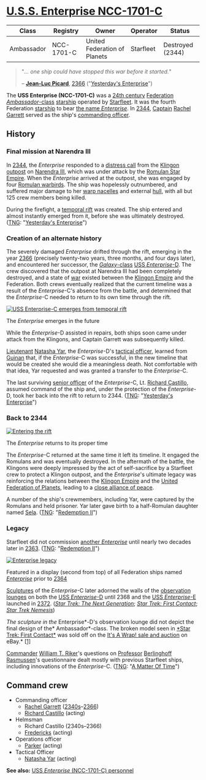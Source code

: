 # [U.S.S. Enterprise NCC-1701-C](https://memory-alpha.fandom.com/wiki/USS_Enterprise_(NCC-1701-C))

| Class | Registry | Owner | Operator | Status |
| ----- | -------- | ----- | -------- | ------ |
| Ambassador |NCC-1701-C|United Federation of Planets|Starfleet|Destroyed (2344)|

> "*… one ship could have stopped this war before it started.*"
> 
>  – **[Jean-Luc Picard](https://memory-alpha.fandom.com/wiki/Jean-Luc_Picard)**, [2366](https://memory-alpha.fandom.com/wiki/2366) ("[Yesterday's Enterprise](https://memory-alpha.fandom.com/wiki/Yesterday's_Enterprise_(episode))")

The **USS Enterprise (NCC-1701-C)** was a [24th century](https://memory-alpha.fandom.com/wiki/24th_century) [Federation](https://memory-alpha.fandom.com/wiki/Federation) [*Ambassador*-class](https://memory-alpha.fandom.com/wiki/Ambassador_class) [starship](https://memory-alpha.fandom.com/wiki/Starship) operated by [Starfleet](https://memory-alpha.fandom.com/wiki/Starfleet). It was the fourth Federation [starship](https://memory-alpha.fandom.com/wiki/Starship) to bear [the name *Enterprise*](https://memory-alpha.fandom.com/wiki/Enterprise_history). In [2344](https://memory-alpha.fandom.com/wiki/2344), [Captain](https://memory-alpha.fandom.com/wiki/Captain) [Rachel Garrett](https://memory-alpha.fandom.com/wiki/Rachel_Garrett) served as the ship's [commanding officer](https://memory-alpha.fandom.com/wiki/Commanding_officer).

## History

### Final mission at Narendra III

In [2344](https://memory-alpha.fandom.com/wiki/2344), the *Enterprise* responded to a [distress call](https://memory-alpha.fandom.com/wiki/Distress_call) from the [Klingon](https://memory-alpha.fandom.com/wiki/Klingon) [outpost](https://memory-alpha.fandom.com/wiki/Outpost) on [Narendra III](https://memory-alpha.fandom.com/wiki/Narendra_III), which was under attack by the [Romulan Star Empire](https://memory-alpha.fandom.com/wiki/Romulan_Star_Empire). When the *Enterprise* arrived at the outpost, she was engaged by four [Romulan warbirds](https://memory-alpha.fandom.com/wiki/Romulan_warbird_(2340s)). The ship was hopelessly outnumbered, and suffered major damage to her [warp nacelles](https://memory-alpha.fandom.com/wiki/Warp_nacelle) and external [hull](https://memory-alpha.fandom.com/wiki/Hull), with all but 125 crew members being killed.

During the firefight, a [temporal rift](https://memory-alpha.fandom.com/wiki/Temporal_rift) was created. The ship entered and almost instantly emerged from it, before she was ultimately destroyed. ([TNG](https://memory-alpha.fandom.com/wiki/Star_Trek:_The_Next_Generation): "[Yesterday's Enterprise](https://memory-alpha.fandom.com/wiki/Yesterday's_Enterprise_(episode))")

### Creation of an alternate history

The severely damaged *Enterprise* drifted through the rift, emerging in the year [2366](https://memory-alpha.fandom.com/wiki/2366) (precisely twenty-two years, three months, and four days later), and encountered her successor, the [*Galaxy*-class](https://memory-alpha.fandom.com/wiki/Galaxy_class) [USS *Enterprise*-D](https://memory-alpha.fandom.com/wiki/USS_Enterprise_(NCC-1701-D)). The crew discovered that the outpost at Narendra III had been completely destroyed, and a state of [war](https://memory-alpha.fandom.com/wiki/Federation-Klingon_War_(alternate_timeline)) existed between the [Klingon Empire](https://memory-alpha.fandom.com/wiki/Klingon_Empire) and the Federation. Both crews eventually realized that the current timeline was a result of the *Enterprise*-C's absence from the battle, and determined that the *Enterprise*-C needed to return to its own time through the rift.

[![USS Enterprise-C emerges from temporal rift](https://static.wikia.nocookie.net/memoryalpha/images/e/e1/USS_Enterprise-C_emerges_from_temporal_rift.jpg/revision/latest/scale-to-width-down/180?cb=20161205221638&path-prefix=en)](https://static.wikia.nocookie.net/memoryalpha/images/e/e1/USS_Enterprise-C_emerges_from_temporal_rift.jpg/revision/latest?cb=20161205221638&path-prefix=en)

The *Enterprise* emerges in the future

While the *Enterprise*-D assisted in repairs, both ships soon came under attack from the Klingons, and Captain Garrett was subsequently killed.

[Lieutenant](https://memory-alpha.fandom.com/wiki/Lieutenant) [Natasha Yar](https://memory-alpha.fandom.com/wiki/Natasha_Yar), the *Enterprise*-D's [tactical officer](https://memory-alpha.fandom.com/wiki/Tactical_officer), learned from [Guinan](https://memory-alpha.fandom.com/wiki/Guinan) that, if the *Enterprise*-C was successful, in the new timeline that would be created she would die a meaningless death. Not comfortable with that idea, Yar requested and was granted a transfer to the *Enterprise*-C.

The last surviving [senior officer](https://memory-alpha.fandom.com/wiki/Senior_officer) of the *Enterprise*-C, Lt. [Richard Castillo](https://memory-alpha.fandom.com/wiki/Richard_Castillo), assumed command of the ship and, under the protection of the *Enterprise*-D, took her back into the rift to return to 2344. ([TNG](https://memory-alpha.fandom.com/wiki/Star_Trek:_The_Next_Generation): "[Yesterday's Enterprise](https://memory-alpha.fandom.com/wiki/Yesterday's_Enterprise_(episode))")

### Back to 2344

[![Entering the rift](https://static.wikia.nocookie.net/memoryalpha/images/1/1b/Entering_the_rift.jpg/revision/latest/scale-to-width-down/180?cb=20161205221458&path-prefix=en)](https://static.wikia.nocookie.net/memoryalpha/images/1/1b/Entering_the_rift.jpg/revision/latest?cb=20161205221458&path-prefix=en)

The *Enterprise* returns to its proper time

The *Enterprise*-C returned at the same time it left its timeline. It engaged the Romulans and was eventually destroyed. In the aftermath of the battle, the Klingons were deeply impressed by the act of self-sacrifice by a Starfleet crew to protect a Klingon outpost, and the *Enterprise*'s ultimate legacy was reinforcing the relations between the [Klingon Empire](https://memory-alpha.fandom.com/wiki/Klingon_Empire) and the [United Federation of Planets](https://memory-alpha.fandom.com/wiki/United_Federation_of_Planets), leading to a [close alliance of peace](https://memory-alpha.fandom.com/wiki/Treaty_of_Alliance).

A number of the ship's crewmembers, including Yar, were captured by the Romulans and held prisoner. Yar later gave birth to a half-Romulan daughter named [Sela](https://memory-alpha.fandom.com/wiki/Sela). ([TNG](https://memory-alpha.fandom.com/wiki/Star_Trek:_The_Next_Generation): "[Redemption II](https://memory-alpha.fandom.com/wiki/Redemption_II_(episode))")

### Legacy

Starfleet did not commission [another *Enterprise*](https://memory-alpha.fandom.com/wiki/USS_Enterprise_(NCC-1701-D)) until nearly two decades later in [2363](https://memory-alpha.fandom.com/wiki/2363). ([TNG](https://memory-alpha.fandom.com/wiki/Star_Trek:_The_Next_Generation): "[Redemption II](https://memory-alpha.fandom.com/wiki/Redemption_II_(episode))")

[![Enterprise legacy](https://static.wikia.nocookie.net/memoryalpha/images/7/77/Enterprise_legacy.jpg/revision/latest/scale-to-width-down/180?cb=20120730022321&path-prefix=en)](https://static.wikia.nocookie.net/memoryalpha/images/7/77/Enterprise_legacy.jpg/revision/latest?cb=20120730022321&path-prefix=en)

Featured in a display (second from top) of all Federation ships named *[Enterprise](https://memory-alpha.fandom.com/wiki/Enterprise_history)* prior to [2364](https://memory-alpha.fandom.com/wiki/2364)

[Sculptures](https://memory-alpha.fandom.com/wiki/Sculpture) of the *Enterprise*-C later adorned the walls of the [observation lounges](https://memory-alpha.fandom.com/wiki/Observation_lounge) on both the [USS *Enterprise*-D](https://memory-alpha.fandom.com/wiki/USS_Enterprise_(NCC-1701-D)) until 2368 and the [USS *Enterprise*-E](https://memory-alpha.fandom.com/wiki/USS_Enterprise_(NCC-1701-E)) launched in [2372](https://memory-alpha.fandom.com/wiki/2372). (*[Star Trek: The Next Generation](https://memory-alpha.fandom.com/wiki/Star_Trek:_The_Next_Generation)*; [*Star Trek: First Contact*](https://memory-alpha.fandom.com/wiki/Star_Trek:_First_Contact); [*Star Trek Nemesis*](https://memory-alpha.fandom.com/wiki/Star_Trek_Nemesis))

*The sculpture in the* Enterprise*-D's observation lounge did not depict the final design of the* Ambassador*-class. The broken model seen in [\*Star Trek: First Contact\*](https://memory-alpha.fandom.com/wiki/Star_Trek:_First_Contact) was sold off on the [It's A Wrap! sale and auction](https://memory-alpha.fandom.com/wiki/It's_A_Wrap!_sale_and_auction) on eBay.* [[1\]](http://startrekpropcollector.com/trekauctions/items/9435)

[Commander](https://memory-alpha.fandom.com/wiki/Commander) [William T. Riker](https://memory-alpha.fandom.com/wiki/William_T._Riker)'s questions on [Professor](https://memory-alpha.fandom.com/wiki/Professor) [Berlinghoff Rasmussen](https://memory-alpha.fandom.com/wiki/Berlinghoff_Rasmussen)'s questionnaire dealt mostly with previous Starfleet ships, including innovations of the *Enterprise*-C. ([TNG](https://memory-alpha.fandom.com/wiki/Star_Trek:_The_Next_Generation): "[A Matter Of Time](https://memory-alpha.fandom.com/wiki/A_Matter_Of_Time_(episode))")

## Command crew

- Commanding officer
  - [Rachel Garrett](https://memory-alpha.fandom.com/wiki/Rachel_Garrett) ([2340s](https://memory-alpha.fandom.com/wiki/2340s)–[2366](https://memory-alpha.fandom.com/wiki/2366))
  - [Richard Castillo](https://memory-alpha.fandom.com/wiki/Richard_Castillo) (acting)
- Helmsman
  - Richard Castillo (2340s–2366)
  - [Fredericks](https://memory-alpha.fandom.com/wiki/Fredericks) (acting)
- Operations officer
  - [Parker](https://memory-alpha.fandom.com/wiki/Parker_(Crewman)) (acting)
- Tactical Officer
  - [Natasha Yar](https://memory-alpha.fandom.com/wiki/Natasha_Yar#Alternate_timelines) (acting)

**See also:** [USS *Enterprise* (NCC-1701-C) personnel](https://memory-alpha.fandom.com/wiki/USS_Enterprise-C_unnamed_000)
